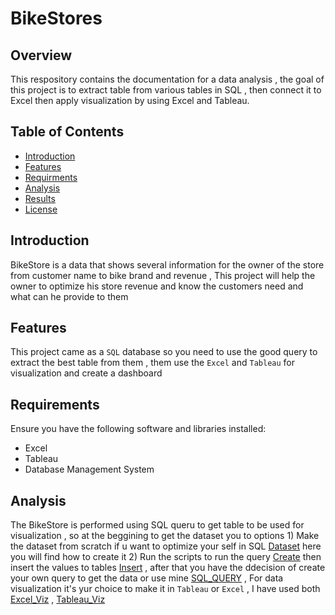 # BikeStores

## Overview
This respository contains the documentation for a data analysis , the goal of this project is to extract table from various tables in SQL , then connect it to Excel then apply visualization by using Excel and Tableau.

## Table of Contents
- [Introduction](#Introduction)
- [Features](#features)
- [Requirments](#requirements)
- [Analysis](#analysis)
- [Results](#results)
- [License](#license)


## Introduction
BikeStore is a data that shows several information for the owner of the store from customer name to bike brand and revenue , This project will help the owner to optimize his store revenue and know the customers need and what can he provide to them

## Features
This project came as a `SQL` database so you need to use the good query to extract the best table from them , them use the `Excel` and `Tableau` for visualization and create a dashboard

## Requirements
Ensure you have the following software and libraries installed:
* Excel
* Tableau
* Database Management System
  
## Analysis
The BikeStore is performed using SQL queru to get table to be used for visualization , so at the beggining to get the dataset you to options 1) Make the dataset from scratch if u want to optimize your self in SQL [Dataset](https://www.sqlservertutorial.net/sql-server-sample-database/) here you will find how to create it 2) Run the scripts to run the query [Create](https://github.com/AbdallahOdeh2/Bike_Stores/blob/a7d73fd8608c8856db8e4e08fcaf0bd869f69987/BikeStores%20create%20objects.sql) then insert the values to tables [Insert](https://github.com/AbdallahOdeh2/Bike_Stores/blob/a7d73fd8608c8856db8e4e08fcaf0bd869f69987/BikeStores%20load%20data.sql) , after that you have the ddecision of create your own query to get the data or use mine [SQL_QUERY](https://github.com/AbdallahOdeh2/Bike_Stores/blob/a7d73fd8608c8856db8e4e08fcaf0bd869f69987/SQLQuery4.sql) , For data visualization it's yur choice to make it in `Tableau` or `Excel` , I have used both [Excel_Viz](https://github.com/AbdallahOdeh2/Bike_Stores/blob/a7d73fd8608c8856db8e4e08fcaf0bd869f69987/BikeStores.xlsx) , [Tableau_Viz](https://public.tableau.com/app/profile/abdallah4094/viz/BikeStoreDashboard_17054932184310/Dashboard1?publish=yes)

